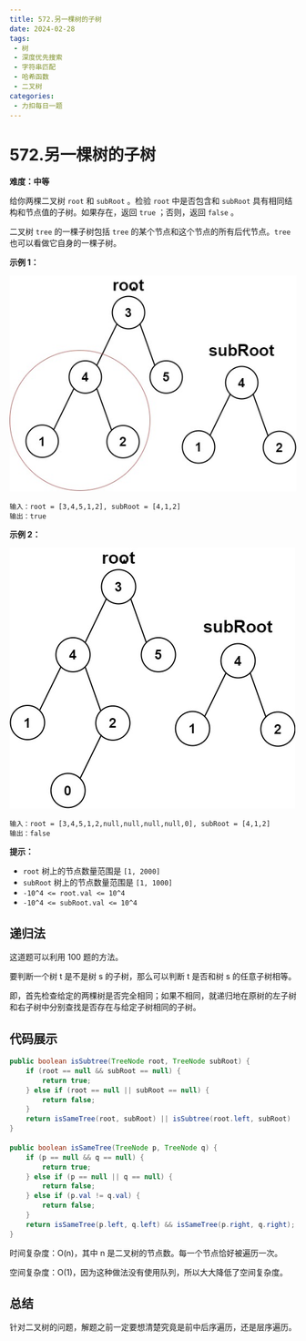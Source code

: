 ```yaml
---
title: 572.另一棵树的子树
date: 2024-02-28
tags: 
 - 树
 - 深度优先搜索
 - 字符串匹配
 - 哈希函数
 - 二叉树
categories:
 - 力扣每日一题
---
```


# 572.另一棵树的子树

**难度：中等**

给你两棵二叉树 `root` 和 `subRoot` 。检验 `root` 中是否包含和 `subRoot` 具有相同结构和节点值的子树。如果存在，返回 `true` ；否则，返回 `false` 。

二叉树 `tree` 的一棵子树包括 `tree` 的某个节点和这个节点的所有后代节点。`tree` 也可以看做它自身的一棵子树。

**示例 1：**

![img](./assets/subtree1-tree.jpg)

```
输入：root = [3,4,5,1,2], subRoot = [4,1,2]
输出：true
```

**示例 2：**

![img](./assets/subtree2-tree.jpg)

```
输入：root = [3,4,5,1,2,null,null,null,null,0], subRoot = [4,1,2]
输出：false
```

**提示：**

- `root` 树上的节点数量范围是 `[1, 2000]`
- `subRoot` 树上的节点数量范围是 `[1, 1000]`
- `-10^4 <= root.val <= 10^4`
- `-10^4 <= subRoot.val <= 10^4`

## 递归法

这道题可以利用 100 题的方法。

要判断一个树 t 是不是树 s 的子树，那么可以判断 t 是否和树 s 的任意子树相等。

即，首先检查给定的两棵树是否完全相同；如果不相同，就递归地在原树的左子树和右子树中分别查找是否存在与给定子树相同的子树。

## 代码展示

```java
public boolean isSubtree(TreeNode root, TreeNode subRoot) {
    if (root == null && subRoot == null) {
        return true;
    } else if (root == null || subRoot == null) {
        return false;
    }
    return isSameTree(root, subRoot) || isSubtree(root.left, subRoot) || isSubtree(root.right, subRoot);
}

public boolean isSameTree(TreeNode p, TreeNode q) {
    if (p == null && q == null) {
        return true;
    } else if (p == null || q == null) {
        return false;
    } else if (p.val != q.val) {
        return false;
    }
    return isSameTree(p.left, q.left) && isSameTree(p.right, q.right);
}
```

时间复杂度：O(n)，其中 n 是二叉树的节点数。每一个节点恰好被遍历一次。

空间复杂度：O(1)，因为这种做法没有使用队列，所以大大降低了空间复杂度。

## 总结

针对二叉树的问题，解题之前一定要想清楚究竟是前中后序遍历，还是层序遍历。
